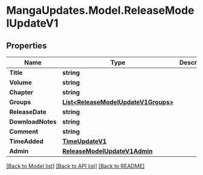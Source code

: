 # MangaUpdates.Model.ReleaseModelUpdateV1

## Properties

Name | Type | Description | Notes
------------ | ------------- | ------------- | -------------
**Title** | **string** |  | [optional] 
**Volume** | **string** |  | [optional] 
**Chapter** | **string** |  | [optional] 
**Groups** | [**List&lt;ReleaseModelUpdateV1Groups&gt;**](ReleaseModelUpdateV1Groups.md) |  | [optional] 
**ReleaseDate** | **string** |  | [optional] 
**DownloadNotes** | **string** |  | [optional] 
**Comment** | **string** |  | [optional] 
**TimeAdded** | [**TimeUpdateV1**](TimeUpdateV1.md) |  | [optional] 
**Admin** | [**ReleaseModelUpdateV1Admin**](ReleaseModelUpdateV1Admin.md) |  | [optional] 

[[Back to Model list]](../README.md#documentation-for-models) [[Back to API list]](../README.md#documentation-for-api-endpoints) [[Back to README]](../README.md)

